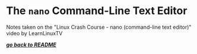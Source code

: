 # The `nano` Command-Line Text Editor

Notes taken on the "Linux Crash Course - nano (command-line text editor)" video
by LearnLinuxTV

[***go back to README***](/README.md)


